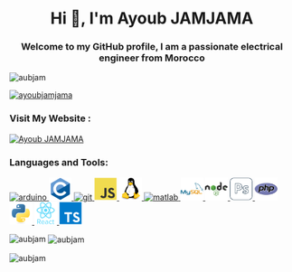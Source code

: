<h1 align="center">Hi 👋, I'm Ayoub JAMJAMA</h1>
<h3 align="center">Welcome to my GitHub profile, I am a passionate electrical engineer from Morocco</h3>

<p align="left"> <img src="https://komarev.com/ghpvc/?username=aubjam&label=Profile%20views&color=0e75b6&style=flat" alt="aubjam" /> </p>

<p align="left"> <a href="https://twitter.com/ayoubjamjama" target="_blank" rel="noopener noreferrer"><img src="https://img.shields.io/twitter/follow/ayoubjamjama?logo=twitter&style=for-the-badge" alt="ayoubjamjama" /></a> </p>

<h3 align="left">Visit My Website :</h3>
<p align="left">
<a href="https://www.jamjama.net" target="_blank" rel="noopener noreferrer"><img align="center" src="https://www.google.com/s2/favicons?sz=48&domain_url=https%3A%2F%2Fjamjama.net" alt="Ayoub JAMJAMA" height="30" width="30" /></a>
</p>

<!--

### 📄 Know about my experiences : [LinkedIn](https://www.linkedin.com/in/ajamjama/)

<h3 align="left">Connect with me:</h3>
<p align="left">
<a href="https://twitter.com/ayoubjamjama" target="_blank" rel="noopener noreferrer"><img align="center" src="https://raw.githubusercontent.com/rahuldkjain/github-profile-readme-generator/master/src/images/icons/Social/twitter.svg" alt="ayoubjamjama" height="30" width="40" /></a>
</p>

-->

<h3 align="left">Languages and Tools:</h3>
<p align="left"> <a href="https://www.arduino.cc/" target="_blank" rel="noreferrer"> <img src="https://cdn.worldvectorlogo.com/logos/arduino-1.svg" alt="arduino" width="40" height="40"/> </a> <a href="https://www.cprogramming.com/" target="_blank" rel="noreferrer"> <img src="https://raw.githubusercontent.com/devicons/devicon/master/icons/c/c-original.svg" alt="c" width="40" height="40"/> </a> <a href="https://git-scm.com/" target="_blank" rel="noreferrer"> <img src="https://www.vectorlogo.zone/logos/git-scm/git-scm-icon.svg" alt="git" width="40" height="40"/> </a> <a href="https://developer.mozilla.org/en-US/docs/Web/JavaScript" target="_blank" rel="noreferrer"> <img src="https://raw.githubusercontent.com/devicons/devicon/master/icons/javascript/javascript-original.svg" alt="javascript" width="40" height="40"/> </a> <a href="https://www.linux.org/" target="_blank" rel="noreferrer"> <img src="https://raw.githubusercontent.com/devicons/devicon/master/icons/linux/linux-original.svg" alt="linux" width="40" height="40"/> </a> <a href="https://www.mathworks.com/" target="_blank" rel="noreferrer"> <img src="https://upload.wikimedia.org/wikipedia/commons/2/21/Matlab_Logo.png" alt="matlab" width="40" height="40"/> </a> <a href="https://www.mysql.com/" target="_blank" rel="noreferrer"> <img src="https://raw.githubusercontent.com/devicons/devicon/master/icons/mysql/mysql-original-wordmark.svg" alt="mysql" width="40" height="40"/> </a> <a href="https://nodejs.org" target="_blank" rel="noreferrer"> <img src="https://raw.githubusercontent.com/devicons/devicon/master/icons/nodejs/nodejs-original-wordmark.svg" alt="nodejs" width="40" height="40"/> </a> <a href="https://www.photoshop.com/en" target="_blank" rel="noreferrer"> <img src="https://raw.githubusercontent.com/devicons/devicon/master/icons/photoshop/photoshop-line.svg" alt="photoshop" width="40" height="40"/> </a> <a href="https://www.php.net" target="_blank" rel="noreferrer"> <img src="https://raw.githubusercontent.com/devicons/devicon/master/icons/php/php-original.svg" alt="php" width="40" height="40"/> </a> <a href="https://www.python.org" target="_blank" rel="noreferrer"> <img src="https://raw.githubusercontent.com/devicons/devicon/master/icons/python/python-original.svg" alt="python" width="40" height="40"/> </a> <a href="https://reactjs.org/" target="_blank" rel="noreferrer"> <img src="https://raw.githubusercontent.com/devicons/devicon/master/icons/react/react-original-wordmark.svg" alt="react" width="40" height="40"/> </a> <a href="https://www.typescriptlang.org/" target="_blank" rel="noreferrer"> <img src="https://raw.githubusercontent.com/devicons/devicon/master/icons/typescript/typescript-original.svg" alt="typescript" width="40" height="40"/> </a> </p>

<p><img align="left" src="https://github-readme-stats.vercel.app/api/top-langs?username=aubjam&show_icons=true&locale=en&layout=compact" alt="aubjam" /></p>

<p>&nbsp;<img align="center" src="https://github-readme-stats.vercel.app/api?username=aubjam&show_icons=true&locale=en" alt="aubjam" /></p>

<p><img align="center" src="https://github-readme-streak-stats.herokuapp.com/?user=aubjam&" alt="aubjam" /></p>
